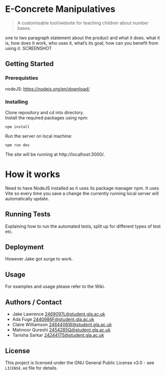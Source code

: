 # E-Concrete Manipulatives
> A customisable tool/website for teaching children about number bases.

one to two paragraph statement about the product and what it does. what it is, how does it work, who uses it, what’s its goal, how can you benefit from using it.
SCREENSHOT

## Getting Started
### Prerequisties 
nodeJS:
https://nodejs.org/en/download/

### Installing
Clone repository and cd into directory. \
Install the required packages using npm:
```
npm install
```
Run the server on local machine:
```
npm run dev
```
The site will be running at http://localhost:3000/.

# How it works
Need to have NodeJS installed as it uses its package manager npm. It uses Vite so every time you save a change the currently running local server will automatically update. 

## Running Tests
Explaining how to run the automated tests, split up for different types of test etc. 

## Deployment
However Jake got surge to work.

## Usage
For examples and usage please refer to the Wiki.

## Authors / Contact
- Jake Lawrence 2469097L@student.gla.ac.uk
- Ada Fuge 2440986F@student.gla.ac.uk
- Claire Williamson 2464406W@student.gla.ac.uk
- Mahnoor Qureshi 2454285Q@student.gla.ac.uk
- Tanisha Sarkar 2424417S@student.gla.ac.uk


## License
This project is licensed under the GNU General Public License v3.0 - see `LICENSE.md` file for details.
